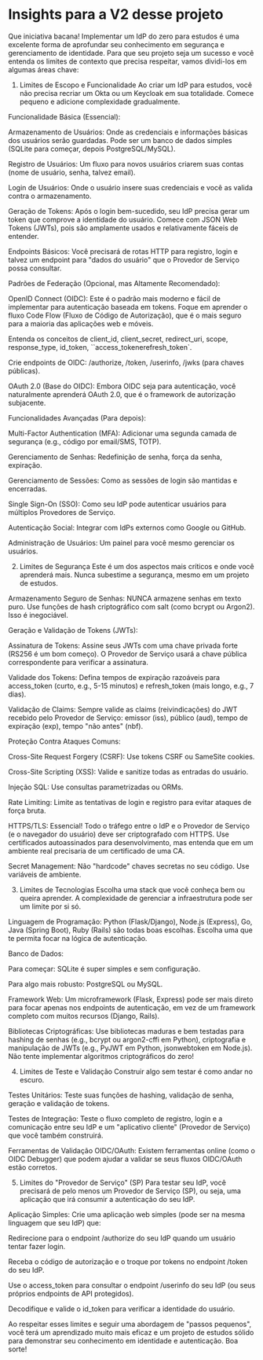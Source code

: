 # Insights para a V2 desse projeto

Que iniciativa bacana! Implementar um IdP do zero para estudos é uma excelente forma de aprofundar seu conhecimento em segurança e gerenciamento de identidade. Para que seu projeto seja um sucesso e você entenda os limites de contexto que precisa respeitar, vamos dividi-los em algumas áreas chave:

1. Limites de Escopo e Funcionalidade
Ao criar um IdP para estudos, você não precisa recriar um Okta ou um Keycloak em sua totalidade. Comece pequeno e adicione complexidade gradualmente.

Funcionalidade Básica (Essencial):

Armazenamento de Usuários: Onde as credenciais e informações básicas dos usuários serão guardadas. Pode ser um banco de dados simples (SQLite para começar, depois PostgreSQL/MySQL).

Registro de Usuários: Um fluxo para novos usuários criarem suas contas (nome de usuário, senha, talvez email).

Login de Usuários: Onde o usuário insere suas credenciais e você as valida contra o armazenamento.

Geração de Tokens: Após o login bem-sucedido, seu IdP precisa gerar um token que comprove a identidade do usuário. Comece com JSON Web Tokens (JWTs), pois são amplamente usados e relativamente fáceis de entender.

Endpoints Básicos: Você precisará de rotas HTTP para registro, login e talvez um endpoint para "dados do usuário" que o Provedor de Serviço possa consultar.

Padrões de Federação (Opcional, mas Altamente Recomendado):

OpenID Connect (OIDC): Este é o padrão mais moderno e fácil de implementar para autenticação baseada em tokens. Foque em aprender o fluxo Code Flow (Fluxo de Código de Autorização), que é o mais seguro para a maioria das aplicações web e móveis.

Entenda os conceitos de client_id, client_secret, redirect_uri, scope, response_type, id_token, ``access_tokenerefresh_token`.

Crie endpoints de OIDC: /authorize, /token, /userinfo, /jwks (para chaves públicas).

OAuth 2.0 (Base do OIDC): Embora OIDC seja para autenticação, você naturalmente aprenderá OAuth 2.0, que é o framework de autorização subjacente.

Funcionalidades Avançadas (Para depois):

Multi-Factor Authentication (MFA): Adicionar uma segunda camada de segurança (e.g., código por email/SMS, TOTP).

Gerenciamento de Senhas: Redefinição de senha, força da senha, expiração.

Gerenciamento de Sessões: Como as sessões de login são mantidas e encerradas.

Single Sign-On (SSO): Como seu IdP pode autenticar usuários para múltiplos Provedores de Serviço.

Autenticação Social: Integrar com IdPs externos como Google ou GitHub.

Administração de Usuários: Um painel para você mesmo gerenciar os usuários.

2. Limites de Segurança
Este é um dos aspectos mais críticos e onde você aprenderá mais. Nunca subestime a segurança, mesmo em um projeto de estudos.

Armazenamento Seguro de Senhas: NUNCA armazene senhas em texto puro. Use funções de hash criptográfico com salt (como bcrypt ou Argon2). Isso é inegociável.

Geração e Validação de Tokens (JWTs):

Assinatura de Tokens: Assine seus JWTs com uma chave privada forte (RS256 é um bom começo). O Provedor de Serviço usará a chave pública correspondente para verificar a assinatura.

Validade dos Tokens: Defina tempos de expiração razoáveis para access_token (curto, e.g., 5-15 minutos) e refresh_token (mais longo, e.g., 7 dias).

Validação de Claims: Sempre valide as claims (reivindicações) do JWT recebido pelo Provedor de Serviço: emissor (iss), público (aud), tempo de expiração (exp), tempo "não antes" (nbf).

Proteção Contra Ataques Comuns:

Cross-Site Request Forgery (CSRF): Use tokens CSRF ou SameSite cookies.

Cross-Site Scripting (XSS): Valide e sanitize todas as entradas do usuário.

Injeção SQL: Use consultas parametrizadas ou ORMs.

Rate Limiting: Limite as tentativas de login e registro para evitar ataques de força bruta.

HTTPS/TLS: Essencial! Todo o tráfego entre o IdP e o Provedor de Serviço (e o navegador do usuário) deve ser criptografado com HTTPS. Use certificados autoassinados para desenvolvimento, mas entenda que em um ambiente real precisaria de um certificado de uma CA.

Secret Management: Não "hardcode" chaves secretas no seu código. Use variáveis de ambiente.

3. Limites de Tecnologias
Escolha uma stack que você conheça bem ou queira aprender. A complexidade de gerenciar a infraestrutura pode ser um limite por si só.

Linguagem de Programação: Python (Flask/Django), Node.js (Express), Go, Java (Spring Boot), Ruby (Rails) são todas boas escolhas. Escolha uma que te permita focar na lógica de autenticação.

Banco de Dados:

Para começar: SQLite é super simples e sem configuração.

Para algo mais robusto: PostgreSQL ou MySQL.

Framework Web: Um microframework (Flask, Express) pode ser mais direto para focar apenas nos endpoints de autenticação, em vez de um framework completo com muitos recursos (Django, Rails).

Bibliotecas Criptográficas: Use bibliotecas maduras e bem testadas para hashing de senhas (e.g., bcrypt ou argon2-cffi em Python), criptografia e manipulação de JWTs (e.g., PyJWT em Python, jsonwebtoken em Node.js). Não tente implementar algoritmos criptográficos do zero!

4. Limites de Teste e Validação
Construir algo sem testar é como andar no escuro.

Testes Unitários: Teste suas funções de hashing, validação de senha, geração e validação de tokens.

Testes de Integração: Teste o fluxo completo de registro, login e a comunicação entre seu IdP e um "aplicativo cliente" (Provedor de Serviço) que você também construirá.

Ferramentas de Validação OIDC/OAuth: Existem ferramentas online (como o OIDC Debugger) que podem ajudar a validar se seus fluxos OIDC/OAuth estão corretos.

5. Limites do "Provedor de Serviço" (SP)
Para testar seu IdP, você precisará de pelo menos um Provedor de Serviço (SP), ou seja, uma aplicação que irá consumir a autenticação do seu IdP.

Aplicação Simples: Crie uma aplicação web simples (pode ser na mesma linguagem que seu IdP) que:

Redirecione para o endpoint /authorize do seu IdP quando um usuário tentar fazer login.

Receba o código de autorização e o troque por tokens no endpoint /token do seu IdP.

Use o access_token para consultar o endpoint /userinfo do seu IdP (ou seus próprios endpoints de API protegidos).

Decodifique e valide o id_token para verificar a identidade do usuário.

Ao respeitar esses limites e seguir uma abordagem de "passos pequenos", você terá um aprendizado muito mais eficaz e um projeto de estudos sólido para demonstrar seu conhecimento em identidade e autenticação. Boa sorte!